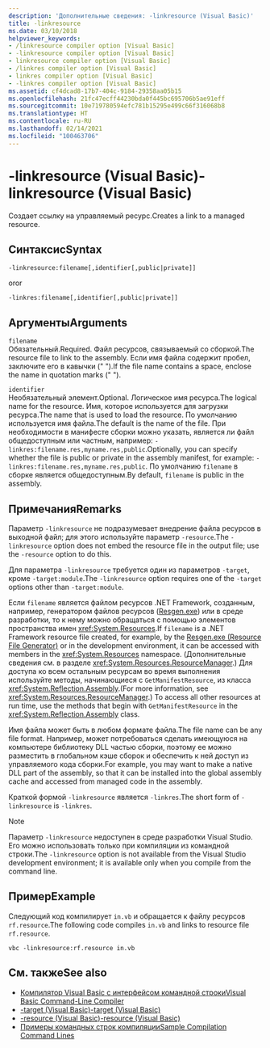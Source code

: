 ```yaml
---
description: 'Дополнительные сведения: -linkresource (Visual Basic)'
title: -linkresource
ms.date: 03/10/2018
helpviewer_keywords:
- /linkresource compiler option [Visual Basic]
- -linkresource compiler option [Visual Basic]
- linkresource compiler option [Visual Basic]
- /linkres compiler option [Visual Basic]
- linkres compiler option [Visual Basic]
- -linkres compiler option [Visual Basic]
ms.assetid: cf4dcad8-17b7-404c-9184-29358aa05b15
ms.openlocfilehash: 21fc47ecff44230bda0f445bc695706b5ae91eff
ms.sourcegitcommit: 10e719780594efc781b15295e499c66f316068b8
ms.translationtype: HT
ms.contentlocale: ru-RU
ms.lasthandoff: 02/14/2021
ms.locfileid: "100463706"
---
```

# <a name="-linkresource-visual-basic"></a><span data-ttu-id="47c38-103">-linkresource (Visual Basic)</span><span class="sxs-lookup"><span data-stu-id="47c38-103">-linkresource (Visual Basic)</span></span>

<span data-ttu-id="47c38-104">Создает ссылку на управляемый ресурс.</span><span class="sxs-lookup"><span data-stu-id="47c38-104">Creates a link to a managed resource.</span></span>  
  
## <a name="syntax"></a><span data-ttu-id="47c38-105">Синтаксис</span><span class="sxs-lookup"><span data-stu-id="47c38-105">Syntax</span></span>  
  
```console  
-linkresource:filename[,identifier[,public|private]]  
```

<span data-ttu-id="47c38-106">or</span><span class="sxs-lookup"><span data-stu-id="47c38-106">or</span></span>  

```console
-linkres:filename[,identifier[,public|private]]  
```  
  
## <a name="arguments"></a><span data-ttu-id="47c38-107">Аргументы</span><span class="sxs-lookup"><span data-stu-id="47c38-107">Arguments</span></span>  

 `filename`  
 <span data-ttu-id="47c38-108">Обязательный.</span><span class="sxs-lookup"><span data-stu-id="47c38-108">Required.</span></span> <span data-ttu-id="47c38-109">Файл ресурсов, связываемый со сборкой.</span><span class="sxs-lookup"><span data-stu-id="47c38-109">The resource file to link to the assembly.</span></span> <span data-ttu-id="47c38-110">Если имя файла содержит пробел, заключите его в кавычки (" ").</span><span class="sxs-lookup"><span data-stu-id="47c38-110">If the file name contains a space, enclose the name in quotation marks (" ").</span></span>  
  
 `identifier`  
 <span data-ttu-id="47c38-111">Необязательный элемент.</span><span class="sxs-lookup"><span data-stu-id="47c38-111">Optional.</span></span> <span data-ttu-id="47c38-112">Логическое имя ресурса.</span><span class="sxs-lookup"><span data-stu-id="47c38-112">The logical name for the resource.</span></span> <span data-ttu-id="47c38-113">Имя, которое используется для загрузки ресурса.</span><span class="sxs-lookup"><span data-stu-id="47c38-113">The name that is used to load the resource.</span></span> <span data-ttu-id="47c38-114">По умолчанию используется имя файла.</span><span class="sxs-lookup"><span data-stu-id="47c38-114">The default is the name of the file.</span></span> <span data-ttu-id="47c38-115">При необходимости в манифесте сборки можно указать, является ли файл общедоступным или частным, например: `-linkres:filename.res,myname.res,public`.</span><span class="sxs-lookup"><span data-stu-id="47c38-115">Optionally, you can specify whether the file is public or private in the assembly manifest, for example: `-linkres:filename.res,myname.res,public`.</span></span> <span data-ttu-id="47c38-116">По умолчанию `filename` в сборке является общедоступным.</span><span class="sxs-lookup"><span data-stu-id="47c38-116">By default, `filename` is public in the assembly.</span></span>  
  
## <a name="remarks"></a><span data-ttu-id="47c38-117">Примечания</span><span class="sxs-lookup"><span data-stu-id="47c38-117">Remarks</span></span>  

 <span data-ttu-id="47c38-118">Параметр `-linkresource` не подразумевает внедрение файла ресурсов в выходной файл; для этого используйте параметр `-resource`.</span><span class="sxs-lookup"><span data-stu-id="47c38-118">The `-linkresource` option does not embed the resource file in the output file; use the `-resource` option to do this.</span></span>  
  
 <span data-ttu-id="47c38-119">Для параметра `-linkresource` требуется один из параметров `-target`, кроме `-target:module`.</span><span class="sxs-lookup"><span data-stu-id="47c38-119">The `-linkresource` option requires one of the `-target` options other than `-target:module`.</span></span>  
  
 <span data-ttu-id="47c38-120">Если `filename` является файлом ресурсов .NET Framework, созданным, например, генератором файлов ресурсов ([Resgen.exe](../../../framework/tools/resgen-exe-resource-file-generator.md)) или в среде разработки, то к нему можно обращаться с помощью элементов пространства имен <xref:System.Resources>.</span><span class="sxs-lookup"><span data-stu-id="47c38-120">If `filename` is a .NET Framework resource file created, for example, by the [Resgen.exe (Resource File Generator)](../../../framework/tools/resgen-exe-resource-file-generator.md) or in the development environment, it can be accessed with members in the <xref:System.Resources> namespace.</span></span> <span data-ttu-id="47c38-121">(Дополнительные сведения см. в разделе <xref:System.Resources.ResourceManager>.) Для доступа ко всем остальным ресурсам во время выполнения используйте методы, начинающиеся с `GetManifestResource`, из класса <xref:System.Reflection.Assembly>.</span><span class="sxs-lookup"><span data-stu-id="47c38-121">(For more information, see <xref:System.Resources.ResourceManager>.) To access all other resources at run time, use the methods that begin with `GetManifestResource` in the <xref:System.Reflection.Assembly> class.</span></span>  
  
 <span data-ttu-id="47c38-122">Имя файла может быть в любом формате файла.</span><span class="sxs-lookup"><span data-stu-id="47c38-122">The file name can be any file format.</span></span> <span data-ttu-id="47c38-123">Например, может потребоваться сделать имеющуюся на компьютере библиотеку DLL частью сборки, поэтому ее можно разместить в глобальном кэше сборок и обеспечить к ней доступ из управляемого кода сборки.</span><span class="sxs-lookup"><span data-stu-id="47c38-123">For example, you may want to make a native DLL part of the assembly, so that it can be installed into the global assembly cache and accessed from managed code in the assembly.</span></span>  
  
 <span data-ttu-id="47c38-124">Краткой формой `-linkresource` является `-linkres`.</span><span class="sxs-lookup"><span data-stu-id="47c38-124">The short form of `-linkresource` is `-linkres`.</span></span>  
  
> [!NOTE]
> <span data-ttu-id="47c38-125">Параметр `-linkresource` недоступен в среде разработки Visual Studio. Его можно использовать только при компиляции из командной строки.</span><span class="sxs-lookup"><span data-stu-id="47c38-125">The `-linkresource` option is not available from the Visual Studio development environment; it is available only when you compile from the command line.</span></span>  
  
## <a name="example"></a><span data-ttu-id="47c38-126">Пример</span><span class="sxs-lookup"><span data-stu-id="47c38-126">Example</span></span>  

 <span data-ttu-id="47c38-127">Следующий код компилирует `in.vb` и обращается к файлу ресурсов `rf.resource`.</span><span class="sxs-lookup"><span data-stu-id="47c38-127">The following code compiles `in.vb` and links to resource file `rf.resource`.</span></span>  
  
```console  
vbc -linkresource:rf.resource in.vb  
```  
  
## <a name="see-also"></a><span data-ttu-id="47c38-128">См. также</span><span class="sxs-lookup"><span data-stu-id="47c38-128">See also</span></span>

- [<span data-ttu-id="47c38-129">Компилятор Visual Basic с интерфейсом командной строки</span><span class="sxs-lookup"><span data-stu-id="47c38-129">Visual Basic Command-Line Compiler</span></span>](index.md)
- [<span data-ttu-id="47c38-130">-target (Visual Basic)</span><span class="sxs-lookup"><span data-stu-id="47c38-130">-target (Visual Basic)</span></span>](target.md)
- [<span data-ttu-id="47c38-131">-resource (Visual Basic)</span><span class="sxs-lookup"><span data-stu-id="47c38-131">-resource (Visual Basic)</span></span>](resource.md)
- [<span data-ttu-id="47c38-132">Примеры командных строк компиляции</span><span class="sxs-lookup"><span data-stu-id="47c38-132">Sample Compilation Command Lines</span></span>](sample-compilation-command-lines.md)
